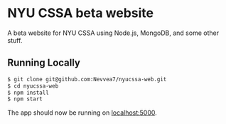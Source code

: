 # NYU CSSA beta website

A beta website for NYU CSSA using Node.js, MongoDB, and some other stuff.

## Running Locally

```sh
$ git clone git@github.com:Nevvea7/nyucssa-web.git
$ cd nyucssa-web
$ npm install
$ npm start
```

The app should now be running on [localhost:5000](http://localhost:5000/).  
